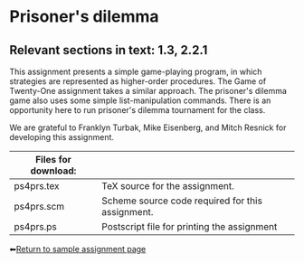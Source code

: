 # Prisoner's dilemma

## Relevant sections in text: 1.3, 2.2.1

This assignment presents a simple game-playing program, in which strategies are represented as higher-order procedures. The Game of Twenty-One assignment takes a similar approach. The prisoner's dilemma game also uses some simple list-manipulation commands. There is an opportunity here to run prisoner's dilemma tournament for the class.

We are grateful to Franklyn Turbak, Mike Eisenberg, and Mitch Resnick for developing this assignment.

|Files for download:||
|-|-|
|ps4prs.tex|TeX source for the assignment.|
|ps4prs.scm|Scheme source code required for this assignment.|
|ps4prs.ps|Postscript file for printing the assignment|

⬅[Return to sample assignment page](../README.md)